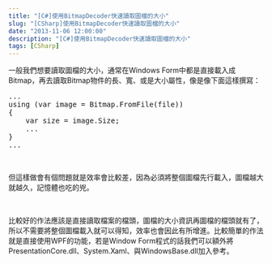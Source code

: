 ```yaml
---
title: "[C#]使用BitmapDecoder快速讀取圖檔的大小"
slug: "[CSharp]使用BitmapDecoder快速讀取圖檔的大小"
date: "2013-11-06 12:00:00"
description: "[C#]使用BitmapDecoder快速讀取圖檔的大小"
tags: [CSharp]
---
```


<p>一般我們想要讀取圖檔的大小，通常在Windows Form中都是直接載入成Bitmap，再去讀取Bitmap物件的長、寬、或是大小屬性，像是像下面這樣撰寫：</p>  <div style="padding-bottom: 0px; margin: 0px; padding-left: 0px; padding-right: 0px; display: inline; float: none; padding-top: 0px" id="scid:812469c5-0cb0-4c63-8c15-c81123a09de7:2c0d48d9-3912-4ba3-a060-328115661a1f" class="wlWriterSmartContent"><pre name="code" class="c#">...
using (var image = Bitmap.FromFile(file))
{
	var size = image.Size;
	...
}
...</pre></div>

<p> </p>

<p>但這樣做會有個問題就是效率會比較差，因為必須將整個圖檔先行載入，圖檔越大就越久，記憶體也吃的兇。</p>

<p> </p>

<p>比較好的作法應該是直接讀取檔案的檔頭，圖檔的大小資訊再圖檔的檔頭就有了，所以不需要將整個圖檔載入就可以得知，效率也會因此有所增進。比較簡單的作法就是直接使用WPF的功能，若是Window Form程式的話我們可以額外將PresentationCore.dll、System.Xaml、與WindowsBase.dll加入參考。</p>

<p><img style="border-bottom: 0px; border-left: 0px; border-top: 0px; border-right: 0px" border="0" alt="image" src="\images\posts